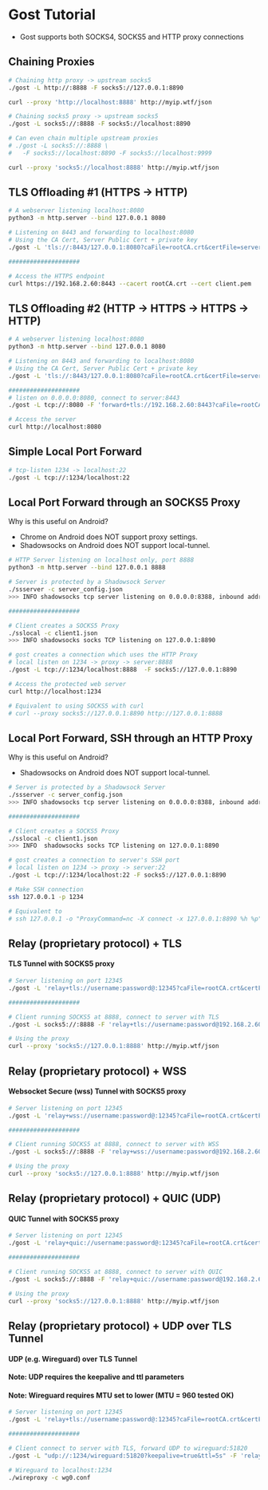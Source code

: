 # Gost Tutorial

- Gost supports both SOCKS4, SOCKS5 and HTTP proxy connections

## Chaining Proxies

```bash
# Chaining http proxy -> upstream socks5
./gost -L http://:8888 -F socks5://127.0.0.1:8890

curl --proxy 'http://localhost:8888' http://myip.wtf/json

# Chaining socks5 proxy -> upstream socks5
./gost -L socks5://:8888 -F socks5://localhost:8890

# Can even chain multiple upstream proxies
# ./gost -L socks5://:8888 \
#   -F socks5://localhost:8890 -F socks5://localhost:9999

curl --proxy 'socks5://localhost:8888' http://myip.wtf/json
```

## TLS Offloading #1 (HTTPS -> HTTP)
```bash
# A webserver listening localhost:8080
python3 -m http.server --bind 127.0.0.1 8080

# Listening on 8443 and forwarding to localhost:8080
# Using the CA Cert, Server Public Cert + private key
./gost -L 'tls://:8443/127.0.0.1:8080?caFile=rootCA.crt&certFile=server.crt&keyFile=server.key'

####################

# Access the HTTPS endpoint
curl https://192.168.2.60:8443 --cacert rootCA.crt --cert client.pem
```

## TLS Offloading #2 (HTTP -> HTTPS -> HTTPS -> HTTP)
```bash
# A webserver listening localhost:8080
python3 -m http.server --bind 127.0.0.1 8080

# Listening on 8443 and forwarding to localhost:8080
# Using the CA Cert, Server Public Cert + private key
./gost -L 'tls://:8443/127.0.0.1:8080?caFile=rootCA.crt&certFile=server.crt&keyFile=server.key'

####################
# listen on 0.0.0.0:8080, connect to server:8443
./gost -L tcp://:8080 -F 'forward+tls://192.168.2.60:8443?caFile=rootCA.crt&certFile=client.crt&keyFile=client.key'

# Access the server
curl http://localhost:8080
```


## Simple Local Port Forward
```bash
# tcp-listen 1234 -> localhost:22
./gost -L tcp://:1234/localhost:22
```

## Local Port Forward through an SOCKS5 Proxy

Why is this useful on Android?
- Chrome on Android does NOT support proxy settings. 
- Shadowsocks on Android does NOT support local-tunnel.

```bash
# HTTP Server listening on localhost only, port 8888
python3 -m http.server --bind 127.0.0.1 8888

# Server is protected by a Shadowsock Server
./ssserver -c server_config.json
>>> INFO shadowsocks tcp server listening on 0.0.0.0:8388, inbound address 0.0.0.0:8388

####################

# Client creates a SOCKS5 Proxy
./sslocal -c client1.json
>>> INFO shadowsocks socks TCP listening on 127.0.0.1:8890

# gost creates a connection which uses the HTTP Proxy
# local listen on 1234 -> proxy -> server:8888
./gost -L tcp://:1234/localhost:8888  -F socks5://127.0.0.1:8890

# Access the protected web server
curl http://localhost:1234

# Equivalent to using SOCKS5 with curl
# curl --proxy socks5://127.0.0.1:8890 http://127.0.0.1:8888
```


## Local Port Forward, SSH through an HTTP Proxy

Why is this useful on Android?
- Shadowsocks on Android does NOT support local-tunnel.

```bash
# Server is protected by a Shadowsock Server
./ssserver -c server_config.json
>>> INFO shadowsocks tcp server listening on 0.0.0.0:8388, inbound address 0.0.0.0:8388

####################

# Client creates a SOCKS5 Proxy
./sslocal -c client1.json
>>> INFO  shadowsocks socks TCP listening on 127.0.0.1:8890

# gost creates a connection to server's SSH port
# local listen on 1234 -> proxy -> server:22
./gost -L tcp://:1234/localhost:22 -F socks5://127.0.0.1:8890

# Make SSH connection
ssh 127.0.0.1 -p 1234

# Equivalent to 
# ssh 127.0.0.1 -o "ProxyCommand=nc -X connect -x 127.0.0.1:8890 %h %p"
```

## Relay (proprietary protocol) + TLS
#### TLS Tunnel with SOCKS5 proxy
```bash
# Server listening on port 12345
./gost -L 'relay+tls://username:password@:12345?caFile=rootCA.crt&certFile=server.crt&keyFile=server.key'

####################

# Client running SOCKS5 at 8888, connect to server with TLS
./gost -L socks5://:8888 -F 'relay+tls://username:password@192.168.2.60:12345?caFile=rootCA.crt&certFile=client.crt&keyFile=client.key&nodelay=false'

# Using the proxy
curl --proxy 'socks5://127.0.0.1:8888' http://myip.wtf/json
```


## Relay (proprietary protocol) + WSS
#### Websocket Secure (wss) Tunnel with SOCKS5 proxy
```bash
# Server listening on port 12345
./gost -L 'relay+wss://username:password@:12345?caFile=rootCA.crt&certFile=server.crt&keyFile=server.key'

####################

# Client running SOCKS5 at 8888, connect to server with WSS
./gost -L socks5://:8888 -F 'relay+wss://username:password@192.168.2.60:12345?caFile=rootCA.crt&certFile=client.crt&keyFile=client.key&nodelay=false'

# Using the proxy
curl --proxy 'socks5://127.0.0.1:8888' http://myip.wtf/json
```

## Relay (proprietary protocol) + QUIC (UDP)
#### QUIC Tunnel with SOCKS5 proxy
```bash
# Server listening on port 12345
./gost -L 'relay+quic://username:password@:12345?caFile=rootCA.crt&certFile=server.crt&keyFile=server.key'

####################

# Client running SOCKS5 at 8888, connect to server with QUIC
./gost -L socks5://:8888 -F 'relay+quic://username:password@192.168.2.60:12345?caFile=rootCA.crt&certFile=client.crt&keyFile=client.key&nodelay=false'

# Using the proxy
curl --proxy 'socks5://127.0.0.1:8888' http://myip.wtf/json
```


## Relay (proprietary protocol) + UDP over TLS Tunnel
#### UDP (e.g. Wireguard) over TLS Tunnel
#### Note: UDP requires the keepalive and ttl parameters
#### Note: Wireguard requires MTU set to lower (MTU = 960 tested OK)
```bash
# Server listening on port 12345
./gost -L 'relay+tls://username:password@:12345?caFile=rootCA.crt&certFile=server.crt&keyFile=server.key'

####################

# Client connect to server with TLS, forward UDP to wireguard:51820
./gost -L "udp://:1234/wireguard:51820?keepalive=true&ttl=5s" -F 'relay+tls://username:password@192.168.2.60:12345?caFile=rootCA.crt&certFile=client.crt&keyFile=client.key&nodelay=false'

# Wireguard to localhost:1234
./wireproxy -c wg0.conf
```